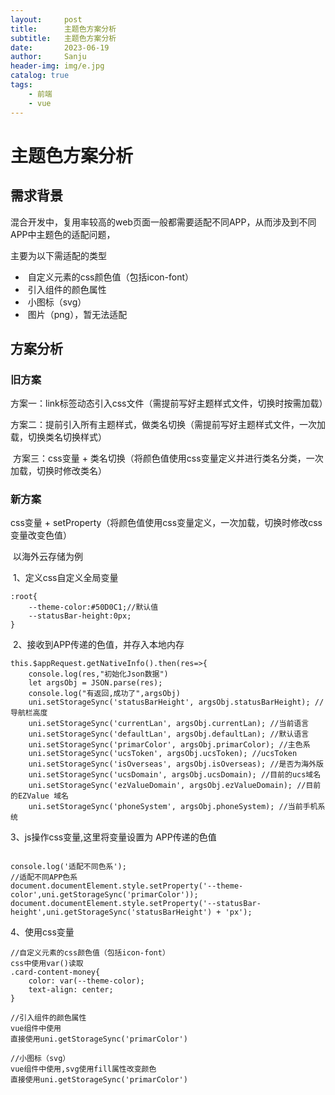 ```yaml
---
layout:     post
title:      主题色方案分析
subtitle:   主题色方案分析
date:       2023-06-19
author:     Sanju
header-img: img/e.jpg
catalog: true
tags:
    - 前端
    - vue
---
```


# 主题色方案分析

## 需求背景

​	混合开发中，复用率较高的web页面一般都需要适配不同APP，从而涉及到不同APP中主题色的适配问题，

主要为以下需适配的类型

- ​	自定义元素的css颜色值（包括icon-font）
- ​	引入组件的颜色属性
- ​	小图标（svg）
- ​	图片（png），暂无法适配

## 方案分析

### 旧方案

​	方案一：link标签动态引入css文件（需提前写好主题样式文件，切换时按需加载）

​	方案二：提前引入所有主题样式，做类名切换（需提前写好主题样式文件，一次加载，切换类名切换样式）

​	方案三：css变量 + 类名切换（将颜色值使用css变量定义并进行类名分类，一次加载，切换时修改类名）



### 新方案

css变量 + setProperty（将颜色值使用css变量定义，一次加载，切换时修改css变量改变色值）

​	以海外云存储为例	

​	1、定义css自定义全局变量

```
:root{
	--theme-color:#50D0C1;//默认值
	--statusBar-height:0px;
}
```

​	2、接收到APP传递的色值，并存入本地内存

```
this.$appRequest.getNativeInfo().then(res=>{
    console.log(res,"初始化Json数据")
    let argsObj = JSON.parse(res);
    console.log("有返回,成功了",argsObj)
    uni.setStorageSync('statusBarHeight', argsObj.statusBarHeight); //导航栏高度
    uni.setStorageSync('currentLan', argsObj.currentLan); //当前语言
    uni.setStorageSync('defaultLan', argsObj.defaultLan); //默认语言
    uni.setStorageSync('primarColor', argsObj.primarColor); //主色系
    uni.setStorageSync('ucsToken', argsObj.ucsToken); //ucsToken 
    uni.setStorageSync('isOverseas', argsObj.isOverseas); //是否为海外版
    uni.setStorageSync('ucsDomain', argsObj.ucsDomain); //目前的ucs域名
    uni.setStorageSync('ezValueDomain', argsObj.ezValueDomain); //目前的EZValue 域名
    uni.setStorageSync('phoneSystem', argsObj.phoneSystem); //当前手机系统
```

  3、js操作css变量,这里将变量设置为 APP传递的色值

```

console.log('适配不同色系');
//适配不同APP色系
document.documentElement.style.setProperty('--theme-color',uni.getStorageSync('primarColor'));
document.documentElement.style.setProperty('--statusBar-height',uni.getStorageSync('statusBarHeight') + 'px');
```

4、使用css变量

```
//自定义元素的css颜色值（包括icon-font）
css中使用var()读取
.card-content-money{
    color: var(--theme-color);
    text-align: center;
}

//引入组件的颜色属性
vue组件中使用
直接使用uni.getStorageSync('primarColor')

//小图标（svg）
vue组件中使用,svg使用fill属性改变颜色
直接使用uni.getStorageSync('primarColor')
```

